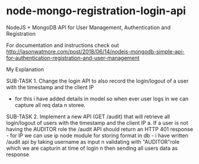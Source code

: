 # node-mongo-registration-login-api

NodeJS + MongoDB API for User Management, Authentication and Registration

For documentation and instructions check out http://jasonwatmore.com/post/2018/06/14/nodejs-mongodb-simple-api-for-authentication-registration-and-user-management



My Explanation  


SUB-TASK    1.    Change the login API to also record the login/logout of a user with the timestamp and the client IP 
 - for this i have added details in model so when ever user logs in we can capture all req data n storee.

SUB-TASK    2.    Implement a new API (GET /audit) that will retrieve all login/logout of users with the timestamp and the client IP 
       a. If a user is not having the AUDITOR role the /audit API should return an HTTP 401 response
    - for IP we can use ip node module for storing format in db
    - i have written /audit api by taking username as input n validating with "AUDITOR"role which we are capturin at time of login  n then sending all users data as response
